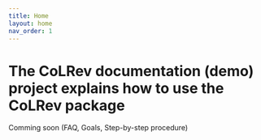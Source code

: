 ```yaml
---
title: Home
layout: home
nav_order: 1
---
```


# The CoLRev documentation (demo) project explains how to use the CoLRev package

Comming soon (FAQ, Goals, Step-by-step procedure)

